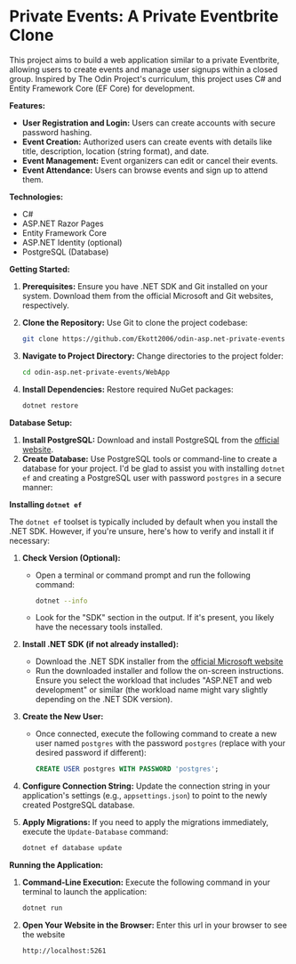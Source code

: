 # Private Events: A Private Eventbrite Clone

This project aims to build a web application similar to a private Eventbrite, allowing users to create events and manage user signups within a closed group. Inspired by The Odin Project's curriculum, this project uses C# and Entity Framework Core (EF Core) for development.

**Features:**

- **User Registration and Login:** Users can create accounts with secure password hashing.
- **Event Creation:** Authorized users can create events with details like title, description, location (string format), and date.
- **Event Management:** Event organizers can edit or cancel their events.
- **Event Attendance:** Users can browse events and sign up to attend them.

**Technologies:**

- C#
- ASP.NET Razor Pages
- Entity Framework Core
- ASP.NET Identity (optional)
- PostgreSQL (Database)

**Getting Started:**

1. **Prerequisites:** Ensure you have .NET SDK and Git installed on your system. Download them from the official Microsoft and Git websites, respectively.
2. **Clone the Repository:** Use Git to clone the project codebase:

   ```bash
   git clone https://github.com/Ekott2006/odin-asp.net-private-events
   ```

3. **Navigate to Project Directory:** Change directories to the project folder:

   ```bash
   cd odin-asp.net-private-events/WebApp
   ```

4. **Install Dependencies:** Restore required NuGet packages:

   ```bash
   dotnet restore
   ```

**Database Setup:**

1. **Install PostgreSQL:** Download and install PostgreSQL from the [official website](https://www.postgresql.org/download/).
2. **Create Database:** Use PostgreSQL tools or command-line to create a database for your project.
I'd be glad to assist you with installing `dotnet ef` and creating a PostgreSQL user with password `postgres` in a secure manner:

**Installing `dotnet ef`**

The `dotnet ef` toolset is typically included by default when you install the .NET SDK. However, if you're unsure, here's how to verify and install it if necessary:

1. **Check Version (Optional):**
   - Open a terminal or command prompt and run the following command:

     ```bash
     dotnet --info
     ```

   - Look for the "SDK" section in the output. If it's present, you likely have the necessary tools installed.

2. **Install .NET SDK (if not already installed):**
   - Download the .NET SDK installer from the [official Microsoft website](https://dotnet.microsoft.com/en-us/download/dotnet/7.0)
   - Run the downloaded installer and follow the on-screen instructions. Ensure you select the workload that includes "ASP.NET and web development" or similar (the workload name might vary slightly depending on the .NET SDK version).

3. **Create the New User:**
   - Once connected, execute the following command to create a new user named `postgres` with the password `postgres` (replace with your desired password if different):

     ```sql
     CREATE USER postgres WITH PASSWORD 'postgres';
     ```

4. **Configure Connection String:** Update the connection string in your application's settings (e.g., `appsettings.json`) to point to the newly created PostgreSQL database.
5. **Apply Migrations:** If you need to apply the migrations immediately, execute the `Update-Database` command:

    ```bash
    dotnet ef database update
    ```

**Running the Application:**

1. **Command-Line Execution:** Execute the following command in your terminal to launch the application:

   ```bash
   dotnet run
   ```

2. **Open Your Website in the Browser:** Enter this url in your browser to see the website

   ```bash
   http://localhost:5261
   ```
